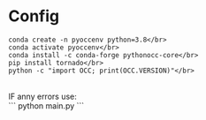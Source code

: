 # Config
```
conda create -n pyoccenv python=3.8</br>
conda activate pyoccenv</br>
conda install -c conda-forge pythonocc-core</br>
pip install tornado</br>
python -c "import OCC; print(OCC.VERSION)"</br>
```
</br>
IF anny errors use:</br>
```
python main.py
```
